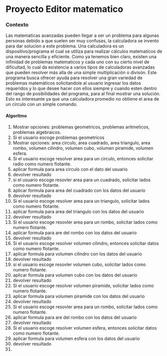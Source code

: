# Proyecto Editor matematico
### Contexto
Las matematicas avanzadas pueden llegar a ser un problema para algunas personas debido a que suelen ser muy confusas, la calculadora se invento para dar solucion a este problema. Una calculadora es un dispositivo/programa el cual se utiliza para realizar cálculos matematicos de una manera sencilla y eficiente. Como ya tenemos bien claro, existen una infinidad de problemas matematicos y cada uno con su cierto nivel de dificultad, lo cual da existencia a varios tipos de calculadoras avanzadas que pueden resolver más alla de una simple multiplicación o divisón.
Este programa busca ofrecer ayuda para resolver una gran variedad de problemas matemáticos solicitandole al usuario ingresar los datos requeridos y lo que desee hacer con ellos siempre y cuando esten dentro del rango de posibilidades del programa, para al final mostrar una solución. Esto es interesante ya que una calculadora promedio no obtiene el area de un círculo con un simple comando.

#### Algoritmo
1. Mostrar opciones: problemas geometricos, problemas aritmeticos, problemas algebraicos.
2. Si el usuario escoge problemas geometricos
3.    Mostrar opciones: area circulo, area cuadrado, area triangulo, area rombo, volumen cilindro, volumen cubo, volumen piramide, volumen esfera.
4.    Si el usuario escoge resolver area para un circulo, entonces solicitar radio como numero flotante.
5.    aplicar formula para area circulo con el dato del usuario
6.    devolver resultado
7.    si el usuario escoge resovler area para un cuadrado, solicitar lados como numero flotante.
8.    aplicar formula para area del cuadrado con los datos del usuario
9.    devolver resultado
10.   Si el usuario escoge resolver area para un triangulo, solicitar lados como numero flotante.
11.   aplicar formula para area del triangulo con los datos del usuario
12.   devolver resultado
13.   Si el usuario escoge resovler area para un rombo, solicitar lados como numero flotante.
14.   aplicar formula para are del rombo con los datos del usuario
15.   devolver resultado
16.   Si el usuario escoge resolver volumen cilindro, entonces solicitar datos como numero flotante.
17.   aplicar formula para volumen cilindro con los datos del usuario
18.   devolver resultado
19.   si el usuario escoge resovler volumen cubo, solicitar lados como numero flotante.
20.   aplicar formula para volumen cubo con los datos del usuario
21.   devolver resultado
22.   Si el usuario escoge resolver volumen piramide, solicitar lados como numero flotante.
23.   aplicar formula para volumen piramide con los datos del usuario
24.   devolver resultado
25.   Si el usuario escoge resovler area para un rombo, solicitar lados como numero flotante.
26.   aplicar formula para are del rombo con los datos del usuario
27.   devolver resultado
28.   Si el usuario escoge resolver volumen esfera, entonces solicitar datos como numero flotante.
29.   aplicar formula para volumen esfera con los datos del usuario
30.   devolver resultado 
31.   
